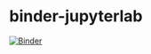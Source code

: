 # binder-jupyterlab
[![Binder](https://mybinder.org/badge_logo.svg)](https://mybinder.org/v2/gh/GregWellmanJr/binder-jupyterlab/main)
